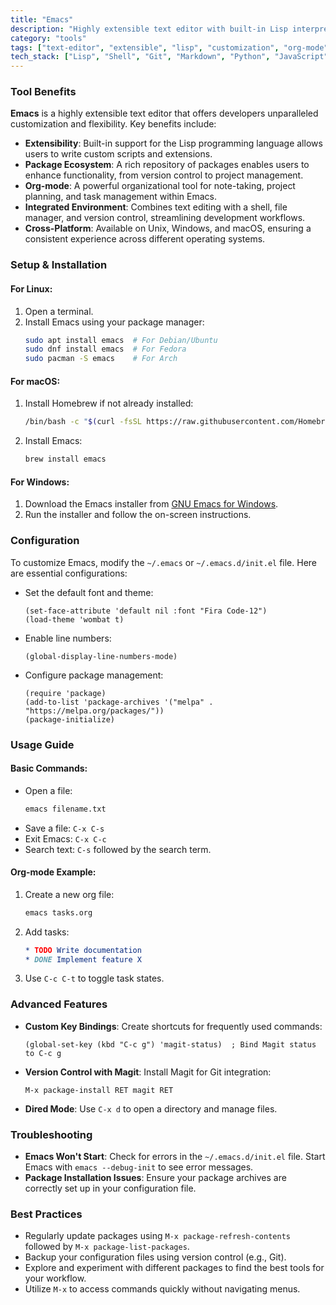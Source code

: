 ```yaml
---
title: "Emacs"
description: "Highly extensible text editor with built-in Lisp interpreter for customization, featuring a vast package ecosystem, org-mode for organization, built-in shell and file manager, and powerful text manipulation capabilities."
category: "tools"
tags: ["text-editor", "extensible", "lisp", "customization", "org-mode", "programming", "productivity", "IDE"]
tech_stack: ["Lisp", "Shell", "Git", "Markdown", "Python", "JavaScript"]
---
```


### Tool Benefits
**Emacs** is a highly extensible text editor that offers developers unparalleled customization and flexibility. Key benefits include:
- **Extensibility**: Built-in support for the Lisp programming language allows users to write custom scripts and extensions.
- **Package Ecosystem**: A rich repository of packages enables users to enhance functionality, from version control to project management.
- **Org-mode**: A powerful organizational tool for note-taking, project planning, and task management within Emacs.
- **Integrated Environment**: Combines text editing with a shell, file manager, and version control, streamlining development workflows.
- **Cross-Platform**: Available on Unix, Windows, and macOS, ensuring a consistent experience across different operating systems.

### Setup & Installation
#### For Linux:
1. Open a terminal.
2. Install Emacs using your package manager:
   ```bash
   sudo apt install emacs  # For Debian/Ubuntu
   sudo dnf install emacs  # For Fedora
   sudo pacman -S emacs    # For Arch
   ```

#### For macOS:
1. Install Homebrew if not already installed:
   ```bash
   /bin/bash -c "$(curl -fsSL https://raw.githubusercontent.com/Homebrew/install/HEAD/install.sh)"
   ```
2. Install Emacs:
   ```bash
   brew install emacs
   ```

#### For Windows:
1. Download the Emacs installer from [GNU Emacs for Windows](https://ftp.gnu.org/gnu/emacs/windows/).
2. Run the installer and follow the on-screen instructions.

### Configuration
To customize Emacs, modify the `~/.emacs` or `~/.emacs.d/init.el` file. Here are essential configurations:
- Set the default font and theme:
  ```elisp
  (set-face-attribute 'default nil :font "Fira Code-12")
  (load-theme 'wombat t)
  ```
- Enable line numbers:
  ```elisp
  (global-display-line-numbers-mode)
  ```
- Configure package management:
  ```elisp
  (require 'package)
  (add-to-list 'package-archives '("melpa" . "https://melpa.org/packages/"))
  (package-initialize)
  ```

### Usage Guide
#### Basic Commands:
- Open a file:
  ```bash
  emacs filename.txt
  ```
- Save a file: `C-x C-s`
- Exit Emacs: `C-x C-c`
- Search text: `C-s` followed by the search term.

#### Org-mode Example:
1. Create a new org file:
   ```bash
   emacs tasks.org
   ```
2. Add tasks:
   ```org
   * TODO Write documentation
   * DONE Implement feature X
   ```
3. Use `C-c C-t` to toggle task states.

### Advanced Features
- **Custom Key Bindings**: Create shortcuts for frequently used commands:
  ```elisp
  (global-set-key (kbd "C-c g") 'magit-status)  ; Bind Magit status to C-c g
  ```
- **Version Control with Magit**: Install Magit for Git integration:
  ```elisp
  M-x package-install RET magit RET
  ```
- **Dired Mode**: Use `C-x d` to open a directory and manage files.

### Troubleshooting
- **Emacs Won't Start**: Check for errors in the `~/.emacs.d/init.el` file. Start Emacs with `emacs --debug-init` to see error messages.
- **Package Installation Issues**: Ensure your package archives are correctly set up in your configuration file.

### Best Practices
- Regularly update packages using `M-x package-refresh-contents` followed by `M-x package-list-packages`.
- Backup your configuration files using version control (e.g., Git).
- Explore and experiment with different packages to find the best tools for your workflow.
- Utilize `M-x` to access commands quickly without navigating menus.